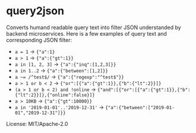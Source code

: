 # query2json

Converts humand readable query text into filter JSON understanded by backend microservices.
Here is a few examples of query text and corresponding JSON filter:

- `a = 1` -> `{"a":1}`
- `a > 1` -> `{"a":{"gt":1}}`
- `a in [1, 2, 3]` -> `{"a":{"inq":[1,2,3]}}`
- `a in 1..2` -> `{"a":{"between":[1,2]}}`
- `a ~= /^test$/` -> `{"a":{"regexp":"^test$"}}`
- `a > 1 or b < 2` -> `{"or":[{"a":{"gt":1}},{"b":{"lt":2}}]}`
- `(a > 1 or b < 2) and !online` -> `{"and":[{"or":[{"a":{"gt":1}},{"b":{"lt":2}}]},{"online":false}]}`
- `a > 10KB` -> `{"a":{"gt":10000}}`
- `a in '2019-01-01'..'2019-12-31'` -> `{"a":{"between":["2019-01-01","2019-12-31"]}}`

License: MIT/Apache-2.0
